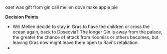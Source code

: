 oaet was gift from gin
call mellen dove
make apple pie

**Decision Points**
- Will Mellen decide to stay in Gras to have the children or cross the ocean again, back to Doseovia? The longer Gin is away from the palace, the greater the chance of attack from Koumiss or others becomes, but leaving Gras now might leave them open to Ravi's retaliation.
- 